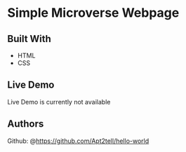 # Simple Microverse Webpage

## Built With
- HTML
- CSS

## Live Demo
Live Demo is currently not available

## Authors
Github: @https://github.com/Apt2tell/hello-world